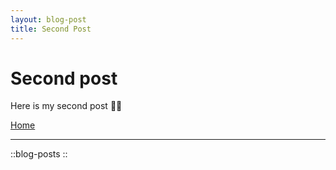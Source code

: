 ```yaml
---
layout: blog-post
title: Second Post
---
```


# Second post

Here is my second post :astronaut:

[Home](/)

---

::blog-posts
::